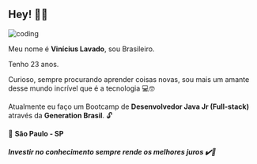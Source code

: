 ## Hey! ✋🏽

![coding](https://media.giphy.com/media/TRklv98Fvo0Tu/giphy.gif)


Meu nome é **Vinícius Lavado**, sou  Brasileiro.



Tenho 23 anos.




Curioso, sempre procurando aprender coisas novas, sou mais um amante desse mundo incrível que é a tecnologia 💻🤓

Atualmente eu faço um Bootcamp de **Desenvolvedor Java Jr (Full-stack)** através da **Generation Brasil**. 🔓




📍 **São Paulo - SP**




##### Investir no conhecimento sempre rende os melhores juros  ✔️🧠

